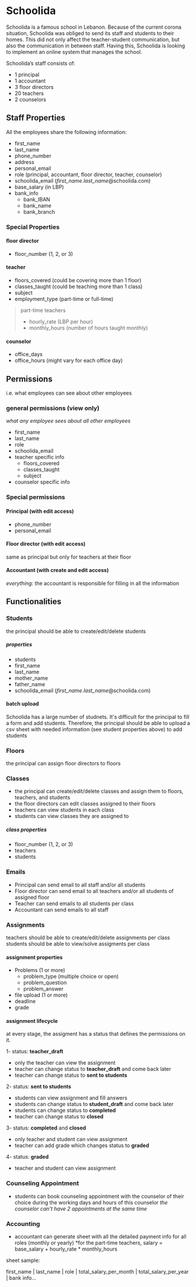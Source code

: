 # Schoolida

Schoolida is a famous school in Lebanon. Because of the current corona situation, Schoolida was obliged to send its staff and students to their homes. This did not only affect the teacher-student communication, but also the communication in between staff. Having this, Schoolida is looking to implement an online system that manages the school.

Schoolida’s staff consists of:

* 1 principal
* 1 accountant
* 3 floor directors
* 20 teachers
* 2 counselors

## Staff Properties

All the employees share the following information:

* first_name
* last_name
* phone_number
* address
* personal_email
* role (principal, accountant, floor director, teacher, counselor)
* schoolida_email (*first_name.last_name*@schoolida.com)
* base_salary (in LBP)
* bank_info
  * bank_IBAN
  * bank_name
  * bank_branch

### Special Properties

#### floor director

* floor_number (1, 2, or 3)

#### teacher

* floors_covered (could be covering more than 1 floor)
* classes_taught (could be teaching more than 1 class)
* subject
* employment_type (part-time or full-time)

> part-time teachers
>
> * hourly_rate (LBP per hour)
> * monthly_hours (number of hours taught monthly)

#### counselor

* office_days
* office_hours (might vary for each office day)

## Permissions

i.e. what employees can see about other employees

### general permissions (view only)

*what any employee sees about all other employees* 

* first_name
* last_name
* role
* schoolida_email
* teacher specific info
  * floors_covered
  * classes_taught
  * subject
* counselor specific info

### Special permissions

#### Principal (with edit access)

* phone_number
* personal_email

#### Floor director (with edit access)

same as principal but only for teachers at their floor

#### Accountant (with create and edit access)

*everything:* the accountant is responsible for filling in all the information

## Functionalities

### Students

the principal should be able to create/edit/delete students

##### properties

* students 
* first_name
* last_name
* mother_name
* father_name
* schoolida_email (*first_name.last_name*@schoolida.com)

#### batch upload

Schoolida has a large number of studnets. It's difficult for the principal to fill a form and add students. Therefore, the principal should be able to upload a csv sheet with needed information (see student properties above) to add students

### Floors

the principal can assign floor directors to floors

### Classes

* the principal can create/edit/delete classes and assign them to floors, teachers, and students
* the floor directors can edit classes assigned to their floors
* teachers can view students in each class
* students can view classes they are assigned to

##### class properties

* floor_number (1, 2, or 3)
* teachers
* students

### Emails

- Principal can send email to all staff and/or all students
- Floor director can send email to all teachers and/or all students of assigned floor
- Teacher can send emails to all students per class
- Accountant can send emails to all staff

### Assignments

teachers should be able to create/edit/delete assignments per class
students should be able to view/solve assigments per class

#### assignment properties

* Problems (1 or more)
  * problem_type (multiple choice or open)
  * problem_question
  * problem_answer
* file upload (1 or more)
* deadline
* grade

#### assignment lifecycle

at every stage, the assigment has a status that defines the permissions on it.

1- status: **teacher_draft**

* only the teacher can view the assignment
* teacher can change status to **teacher_draft** and come back later
* teacher can change status to **sent to students**

2- status: **sent to students**

* students can view assignment and fill answers
* students can change status to **student_draft** and come back later
* students can change status to **completed**
* teacher can change status to **closed**

3- status: **completed** and **closed**
* only teacher and student can view assignment
* teacher can add grade which changes status to **graded**

4- status: **graded**
* teacher and student can view assignment

### Counseling Appointment

* students can book counseling appointment with the counselor of their choice during the working days and hours of this counselor
*the counselor can't have 2 appointments at the same time*

### Accounting

* accountant can generate sheet with all the detailed payment info for all roles (monthly or yearly)
*for the part-time teachers, salary = base_salary + hourly_rate * monthly_hours

sheet sample:

first_name | last_name | role | total_salary_per_month | total_salary_per_year | bank info...
